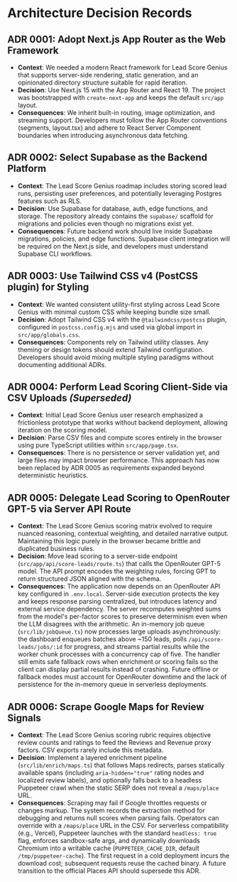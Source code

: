 # Architecture Decision Records

## ADR 0001: Adopt Next.js App Router as the Web Framework
- **Context**: We needed a modern React framework for Lead Score Genius that supports server-side rendering, static generation, and an opinionated directory structure suitable for rapid iteration.
- **Decision**: Use Next.js 15 with the App Router and React 19. The project was bootstrapped with `create-next-app` and keeps the default `src/app` layout.
- **Consequences**: We inherit built-in routing, image optimization, and streaming support. Developers must follow the App Router conventions (segments, layout.tsx) and adhere to React Server Component boundaries when introducing asynchronous data fetching.

## ADR 0002: Select Supabase as the Backend Platform
- **Context**: The Lead Score Genius roadmap includes storing scored lead runs, persisting user preferences, and potentially leveraging Postgres features such as RLS.
- **Decision**: Use Supabase for database, auth, edge functions, and storage. The repository already contains the `supabase/` scaffold for migrations and policies even though no migrations exist yet.
- **Consequences**: Future backend work should live inside Supabase migrations, policies, and edge functions. Supabase client integration will be required on the Next.js side, and developers must understand Supabase CLI workflows.

## ADR 0003: Use Tailwind CSS v4 (PostCSS plugin) for Styling
- **Context**: We wanted consistent utility-first styling across Lead Score Genius with minimal custom CSS while keeping bundle size small.
- **Decision**: Adopt Tailwind CSS v4 with the `@tailwindcss/postcss` plugin, configured in `postcss.config.mjs` and used via global import in `src/app/globals.css`.
- **Consequences**: Components rely on Tailwind utility classes. Any theming or design tokens should extend Tailwind configuration. Developers should avoid mixing multiple styling paradigms without documenting additional ADRs.

## ADR 0004: Perform Lead Scoring Client-Side via CSV Uploads *(Superseded)*
- **Context**: Initial Lead Score Genius user research emphasized a frictionless prototype that works without backend deployment, allowing iteration on the scoring model.
- **Decision**: Parse CSV files and compute scores entirely in the browser using pure TypeScript utilities within `src/app/page.tsx`.
- **Consequences**: There is no persistence or server validation yet, and large files may impact browser performance. This approach has now been replaced by ADR 0005 as requirements expanded beyond deterministic heuristics.

## ADR 0005: Delegate Lead Scoring to OpenRouter GPT-5 via Server API Route
- **Context**: The Lead Score Genius scoring matrix evolved to require nuanced reasoning, contextual weighting, and detailed narrative output. Maintaining this logic purely in the browser became brittle and duplicated business rules.
- **Decision**: Move lead scoring to a server-side endpoint (`src/app/api/score-leads/route.ts`) that calls the OpenRouter GPT-5 model. The API prompt encodes the weighting rules, forcing GPT to return structured JSON aligned with the schema.
- **Consequences**: The application now depends on an OpenRouter API key configured in `.env.local`. Server-side execution protects the key and keeps response parsing centralized, but introduces latency and external service dependency. The server recomputes weighted sums from the model's per-factor scores to preserve determinism even when the LLM disagrees with the arithmetic. An in-memory job queue (`src/lib/jobQueue.ts`) now processes large uploads asynchronously: the dashboard enqueues batches above ~150 leads, polls `/api/score-leads/jobs/:id` for progress, and streams partial results while the worker chunk processes with a concurrency cap of five. The handler still emits safe fallback rows when enrichment or scoring fails so the client can display partial results instead of crashing. Future offline or fallback modes must account for OpenRouter downtime and the lack of persistence for the in-memory queue in serverless deployments.

## ADR 0006: Scrape Google Maps for Review Signals
- **Context**: The Lead Score Genius scoring rubric requires objective review counts and ratings to feed the Reviews and Revenue proxy factors. CSV exports rarely include this metadata.
- **Decision**: Implement a layered enrichment pipeline (`src/lib/enrich/maps.ts`) that follows Maps redirects, parses statically available spans (including `aria-hidden="true"` rating nodes and localized review labels), and optionally falls back to a headless Puppeteer crawl when the static SERP does not reveal a `/maps/place` URL.
- **Consequences**: Scraping may fail if Google throttles requests or changes markup. The system records the extraction method for debugging and returns null scores when parsing fails. Operators can override with a `/maps/place` URL in the CSV. For serverless compatibility (e.g., Vercel), Puppeteer launches with the standard `headless: true` flag, enforces sandbox-safe args, and dynamically downloads Chromium into a writable cache (`PUPPETEER_CACHE_DIR`, default `/tmp/puppeteer-cache`). The first request in a cold deployment incurs the download cost; subsequent requests reuse the cached binary. A future transition to the official Places API should supersede this ADR.
